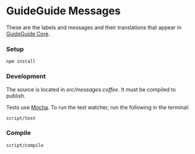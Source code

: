 # GuideGuide Messages

These are the labels and messages and their translations that appear in [GuideGuide Core](https://github.com/guideguide/core).

### Setup

```
npm install
```

### Development

The source is located in *src/messages.coffee*. It must be compiled to publish.

Tests use [Mocha](http://visionmedia.github.io/mocha/). To run the test watcher, run the following in the terminal:

```
script/test
```

### Compile

```
script/compile
```
